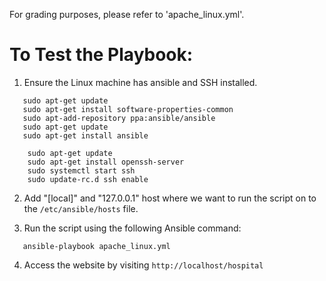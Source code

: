 For grading purposes, please refer to 'apache_linux.yml'.

# To Test the Playbook:

1. Ensure the Linux machine has ansible and SSH installed.
 ```
    sudo apt-get update
    sudo apt-get install software-properties-common
    sudo apt-add-repository ppa:ansible/ansible
    sudo apt-get update
    sudo apt-get install ansible
```
```
    sudo apt-get update
    sudo apt-get install openssh-server
    sudo systemctl start ssh
    sudo update-rc.d ssh enable
```

2. Add "[local]" and "127.0.0.1" host where we want to run the script on to the `/etc/ansible/hosts` file.

3. Run the script using the following Ansible command:
 ```
    ansible-playbook apache_linux.yml
 ```

4. Access the website by visiting `http://localhost/hospital`

